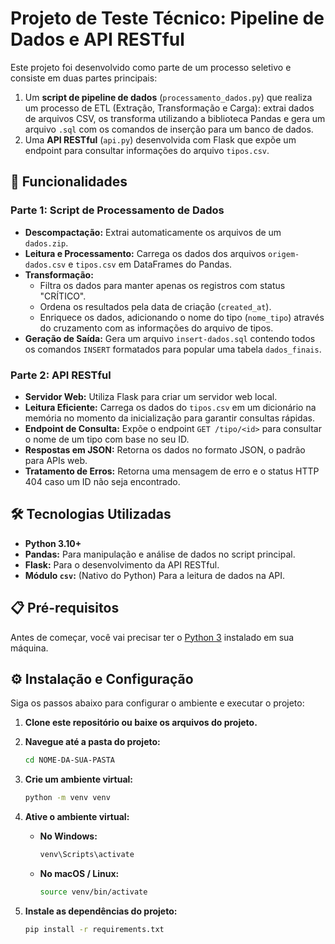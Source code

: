 # Projeto de Teste Técnico: Pipeline de Dados e API RESTful

Este projeto foi desenvolvido como parte de um processo seletivo e consiste em duas partes principais:

1.  Um **script de pipeline de dados** (`processamento_dados.py`) que realiza um processo de ETL (Extração, Transformação e Carga): extrai dados de arquivos CSV, os transforma utilizando a biblioteca Pandas e gera um arquivo `.sql` com os comandos de inserção para um banco de dados.
2.  Uma **API RESTful** (`api.py`) desenvolvida com Flask que expõe um endpoint para consultar informações do arquivo `tipos.csv`.

## 🚀 Funcionalidades

### Parte 1: Script de Processamento de Dados
- **Descompactação:** Extrai automaticamente os arquivos de um `dados.zip`.
- **Leitura e Processamento:** Carrega os dados dos arquivos `origem-dados.csv` e `tipos.csv` em DataFrames do Pandas.
- **Transformação:**
    - Filtra os dados para manter apenas os registros com status "CRÍTICO".
    - Ordena os resultados pela data de criação (`created_at`).
    - Enriquece os dados, adicionando o nome do tipo (`nome_tipo`) através do cruzamento com as informações do arquivo de tipos.
- **Geração de Saída:** Gera um arquivo `insert-dados.sql` contendo todos os comandos `INSERT` formatados para popular uma tabela `dados_finais`.

### Parte 2: API RESTful
- **Servidor Web:** Utiliza Flask para criar um servidor web local.
- **Leitura Eficiente:** Carrega os dados do `tipos.csv` em um dicionário na memória no momento da inicialização para garantir consultas rápidas.
- **Endpoint de Consulta:** Expõe o endpoint `GET /tipo/<id>` para consultar o nome de um tipo com base no seu ID.
- **Respostas em JSON:** Retorna os dados no formato JSON, o padrão para APIs web.
- **Tratamento de Erros:** Retorna uma mensagem de erro e o status HTTP 404 caso um ID não seja encontrado.

## 🛠️ Tecnologias Utilizadas

- **Python 3.10+**
- **Pandas:** Para manipulação e análise de dados no script principal.
- **Flask:** Para o desenvolvimento da API RESTful.
- **Módulo `csv`:** (Nativo do Python) Para a leitura de dados na API.

## 📋 Pré-requisitos

Antes de começar, você vai precisar ter o [Python 3](https://www.python.org/) instalado em sua máquina.

## ⚙️ Instalação e Configuração

Siga os passos abaixo para configurar o ambiente e executar o projeto:

1.  **Clone este repositório ou baixe os arquivos do projeto.**

2.  **Navegue até a pasta do projeto:**
    ```bash
    cd NOME-DA-SUA-PASTA
    ```

3.  **Crie um ambiente virtual:**
    ```bash
    python -m venv venv
    ```

4.  **Ative o ambiente virtual:**
    - **No Windows:**
        ```bash
        venv\Scripts\activate
        ```
    - **No macOS / Linux:**
        ```bash
        source venv/bin/activate
        ```

5.  **Instale as dependências do projeto:**
    ```bash
    pip install -r requirements.txt
    ```
